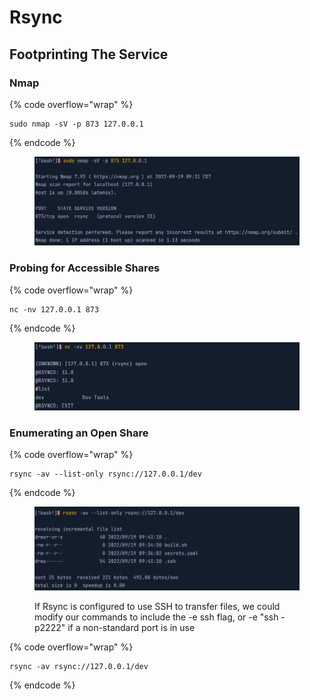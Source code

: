 # Rsync

## Footprinting The Service

### Nmap

{% code overflow="wrap" %}
```
sudo nmap -sV -p 873 127.0.0.1
```
{% endcode %}

<figure><img src="../.gitbook/assets/image (5) (1) (1) (1) (1) (1).png" alt=""><figcaption></figcaption></figure>

### Probing for Accessible Shares

{% code overflow="wrap" %}
```
nc -nv 127.0.0.1 873
```
{% endcode %}

<figure><img src="../.gitbook/assets/image (2) (1) (1) (1) (1) (1) (1) (1) (1).png" alt=""><figcaption></figcaption></figure>

### Enumerating an Open Share

{% code overflow="wrap" %}
```
rsync -av --list-only rsync://127.0.0.1/dev
```
{% endcode %}

<figure><img src="../.gitbook/assets/image (3) (1) (1) (1) (1) (1) (1) (1).png" alt=""><figcaption><p>If Rsync is configured to use SSH to transfer files, we could modify our commands to include the -e ssh flag, or -e "ssh -p2222" if a non-standard port is in use</p></figcaption></figure>

{% code overflow="wrap" %}
```
rsync -av rsync://127.0.0.1/dev
```
{% endcode %}
